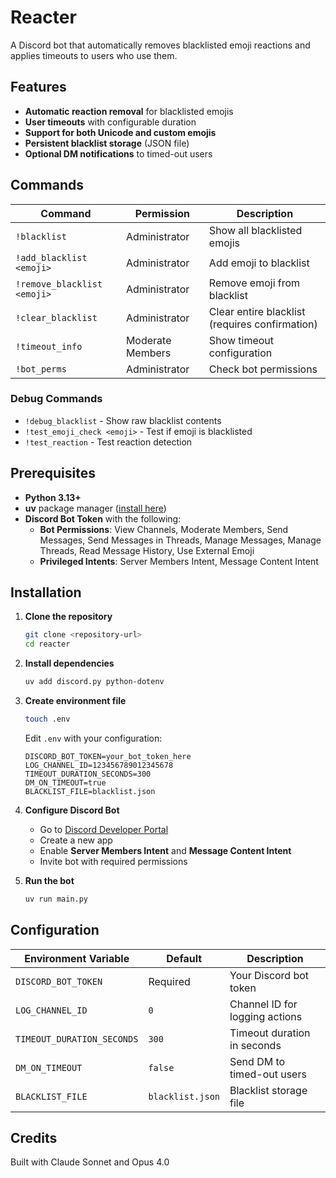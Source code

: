 # Reacter

A Discord bot that automatically removes blacklisted emoji reactions and applies timeouts to users who use them.

## Features

- **Automatic reaction removal** for blacklisted emojis
- **User timeouts** with configurable duration
- **Support for both Unicode and custom emojis**
- **Persistent blacklist storage** (JSON file)
- **Optional DM notifications** to timed-out users

## Commands

| Command | Permission | Description |
|---------|------------|-------------|
| ```!blacklist``` | Administrator | Show all blacklisted emojis |
| ```!add_blacklist <emoji>``` | Administrator | Add emoji to blacklist |
| ```!remove_blacklist <emoji>``` | Administrator | Remove emoji from blacklist |
| ```!clear_blacklist``` | Administrator | Clear entire blacklist (requires confirmation) |
| ```!timeout_info``` | Moderate Members | Show timeout configuration |
| ```!bot_perms``` | Administrator | Check bot permissions |

### Debug Commands
- ```!debug_blacklist``` - Show raw blacklist contents
- ```!test_emoji_check <emoji>``` - Test if emoji is blacklisted
- ```!test_reaction``` - Test reaction detection

## Prerequisites

- **Python 3.13+**
- **uv** package manager ([install here](https://docs.astral.sh/uv/getting-started/installation/))
- **Discord Bot Token** with the following:
  - **Bot Permissions**: View Channels, Moderate Members, Send Messages, Send Messages in Threads, Manage Messages, Manage Threads, Read Message History, Use External Emoji
  - **Privileged Intents**: Server Members Intent, Message Content Intent

## Installation

1. **Clone the repository**
   ```bash
   git clone <repository-url>
   cd reacter
   ```

2. **Install dependencies**
   ```bash
   uv add discord.py python-dotenv
   ```

3. **Create environment file**
   ```bash
   touch .env
   ```

   Edit ```.env``` with your configuration:
   ```env
   DISCORD_BOT_TOKEN=your_bot_token_here
   LOG_CHANNEL_ID=123456789012345678
   TIMEOUT_DURATION_SECONDS=300
   DM_ON_TIMEOUT=true
   BLACKLIST_FILE=blacklist.json
   ```

4. **Configure Discord Bot**
   - Go to [Discord Developer Portal](https://discord.com/developers/applications)
   - Create a new app
   - Enable **Server Members Intent** and **Message Content Intent**
   - Invite bot with required  permissions

5. **Run the bot**
   ```bash
   uv run main.py
   ```

## Configuration

| Environment Variable | Default | Description |
|---------------------|---------|-------------|
| ```DISCORD_BOT_TOKEN``` | Required | Your Discord bot token |
| ```LOG_CHANNEL_ID``` | ```0``` | Channel ID for logging actions |
| ```TIMEOUT_DURATION_SECONDS``` | ```300``` | Timeout duration in seconds |
| ```DM_ON_TIMEOUT``` | ```false``` | Send DM to timed-out users |
| ```BLACKLIST_FILE``` | ```blacklist.json``` | Blacklist storage file |

## Credits
Built with Claude Sonnet and Opus 4.0
